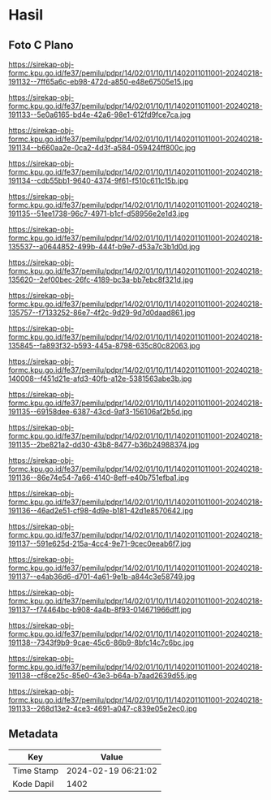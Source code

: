 # Hasil

## Foto C Plano

https://sirekap-obj-formc.kpu.go.id/fe37/pemilu/pdpr/14/02/01/10/11/1402011011001-20240218-191132--7ff65a6c-eb98-472d-a850-e48e67505e15.jpg

https://sirekap-obj-formc.kpu.go.id/fe37/pemilu/pdpr/14/02/01/10/11/1402011011001-20240218-191133--5e0a6165-bd4e-42a6-98e1-612fd9fce7ca.jpg

https://sirekap-obj-formc.kpu.go.id/fe37/pemilu/pdpr/14/02/01/10/11/1402011011001-20240218-191134--b660aa2e-0ca2-4d3f-a584-059424ff800c.jpg

https://sirekap-obj-formc.kpu.go.id/fe37/pemilu/pdpr/14/02/01/10/11/1402011011001-20240218-191134--cdb55bb1-9640-4374-9f61-f510c611c15b.jpg

https://sirekap-obj-formc.kpu.go.id/fe37/pemilu/pdpr/14/02/01/10/11/1402011011001-20240218-191135--51ee1738-96c7-4971-b1cf-d58956e2e1d3.jpg

https://sirekap-obj-formc.kpu.go.id/fe37/pemilu/pdpr/14/02/01/10/11/1402011011001-20240218-135537--a0644852-499b-444f-b9e7-d53a7c3b1d0d.jpg

https://sirekap-obj-formc.kpu.go.id/fe37/pemilu/pdpr/14/02/01/10/11/1402011011001-20240218-135620--2ef00bec-26fc-4189-bc3a-bb7ebc8f321d.jpg

https://sirekap-obj-formc.kpu.go.id/fe37/pemilu/pdpr/14/02/01/10/11/1402011011001-20240218-135757--f7133252-86e7-4f2c-9d29-9d7d0daad861.jpg

https://sirekap-obj-formc.kpu.go.id/fe37/pemilu/pdpr/14/02/01/10/11/1402011011001-20240218-135845--fa893f32-b593-445a-8798-635c80c82063.jpg

https://sirekap-obj-formc.kpu.go.id/fe37/pemilu/pdpr/14/02/01/10/11/1402011011001-20240218-140008--f451d21e-afd3-40fb-a12e-5381563abe3b.jpg

https://sirekap-obj-formc.kpu.go.id/fe37/pemilu/pdpr/14/02/01/10/11/1402011011001-20240218-191135--69158dee-6387-43cd-9af3-156106af2b5d.jpg

https://sirekap-obj-formc.kpu.go.id/fe37/pemilu/pdpr/14/02/01/10/11/1402011011001-20240218-191135--2be821a2-dd30-43b8-8477-b36b24988374.jpg

https://sirekap-obj-formc.kpu.go.id/fe37/pemilu/pdpr/14/02/01/10/11/1402011011001-20240218-191136--86e74e54-7a66-4140-8eff-e40b751efba1.jpg

https://sirekap-obj-formc.kpu.go.id/fe37/pemilu/pdpr/14/02/01/10/11/1402011011001-20240218-191136--46ad2e51-cf98-4d9e-b181-42d1e8570642.jpg

https://sirekap-obj-formc.kpu.go.id/fe37/pemilu/pdpr/14/02/01/10/11/1402011011001-20240218-191137--591e625d-215a-4cc4-9e71-9cec0eeab6f7.jpg

https://sirekap-obj-formc.kpu.go.id/fe37/pemilu/pdpr/14/02/01/10/11/1402011011001-20240218-191137--e4ab36d6-d701-4a61-9e1b-a844c3e58749.jpg

https://sirekap-obj-formc.kpu.go.id/fe37/pemilu/pdpr/14/02/01/10/11/1402011011001-20240218-191137--f74464bc-b908-4a4b-8f93-014671966dff.jpg

https://sirekap-obj-formc.kpu.go.id/fe37/pemilu/pdpr/14/02/01/10/11/1402011011001-20240218-191138--7343f9b9-9cae-45c6-86b9-8bfc14c7c6bc.jpg

https://sirekap-obj-formc.kpu.go.id/fe37/pemilu/pdpr/14/02/01/10/11/1402011011001-20240218-191138--cf8ce25c-85e0-43e3-b64a-b7aad2639d55.jpg

https://sirekap-obj-formc.kpu.go.id/fe37/pemilu/pdpr/14/02/01/10/11/1402011011001-20240218-191133--268d13e2-4ce3-4691-a047-c839e05e2ec0.jpg


## Metadata

| Key        | Value               |
| ---------- | ------------------- |
| Time Stamp | 2024-02-19 06:21:02 |
| Kode Dapil | 1402                |



